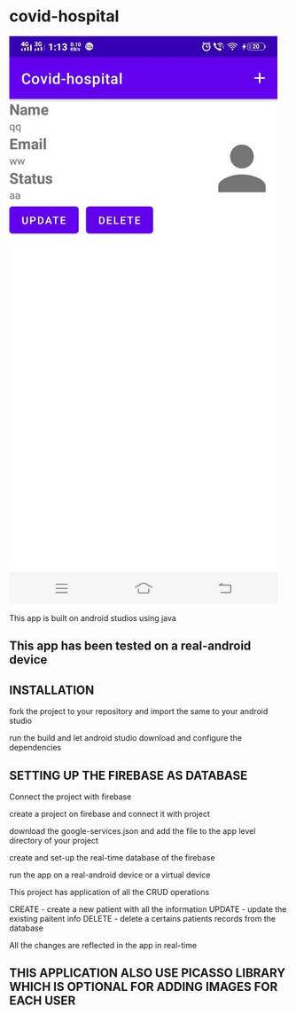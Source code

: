 # covid-hospital

<img src = "screen/app_photo.jpg">

This app is built on android studios using java

## This app has been tested on a real-android device 

## INSTALLATION 
fork the project to your repository and import the same to your android studio 

run the build and let android studio download and configure the dependencies

## SETTING UP THE FIREBASE AS DATABASE

Connect the project with firebase 

create a project on firebase and connect it with project

download the google-services.json and add the file to the app level directory of your project

create and set-up the real-time database of the firebase

run the app on a real-android device or a virtual device

This project has application of all the CRUD operations

CREATE - create a new patient with all the information
UPDATE - update the existing paitent info
DELETE - delete a certains patients records from the database

All the changes are reflected in the app in real-time

## THIS APPLICATION ALSO USE PICASSO LIBRARY WHICH IS OPTIONAL FOR ADDING IMAGES FOR EACH USER

